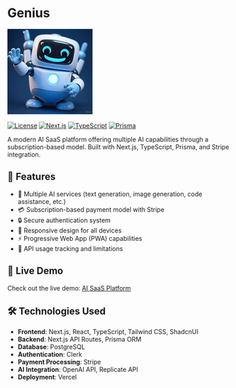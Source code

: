 # Genius

![Project Banner](/public/images/LOGO192.png)

[![License](https://img.shields.io/badge/license-MIT-blue.svg)](LICENSE)
[![Next.js](https://img.shields.io/badge/Next.js-15-black)](https://nextjs.org/)
[![TypeScript](https://img.shields.io/badge/TypeScript-5.0-blue)](https://www.typescriptlang.org/)
[![Prisma](https://img.shields.io/badge/Prisma-5.0-blue)](https://www.prisma.io/)

A modern AI SaaS platform offering multiple AI capabilities through a subscription-based model. Built with Next.js, TypeScript, Prisma, and Stripe integration.

## 🌟 Features

- 🤖 Multiple AI services (text generation, image generation, code assistance, etc.)
- 💳 Subscription-based payment model with Stripe
- 🔒 Secure authentication system
- 📱 Responsive design for all devices
- ⚡ Progressive Web App (PWA) capabilities
- 🔄 API usage tracking and limitations

## 🚀 Live Demo

Check out the live demo: [AI SaaS Platform](https://genius-pi-two.vercel.app/)

## 🛠️ Technologies Used

- **Frontend**: Next.js, React, TypeScript, Tailwind CSS, ShadcnUI
- **Backend**: Next.js API Routes, Prisma ORM
- **Database**: PostgreSQL
- **Authentication**: Clerk
- **Payment Processing**: Stripe
- **AI Integration**: OpenAI API, Replicate API
- **Deployment**: Vercel

